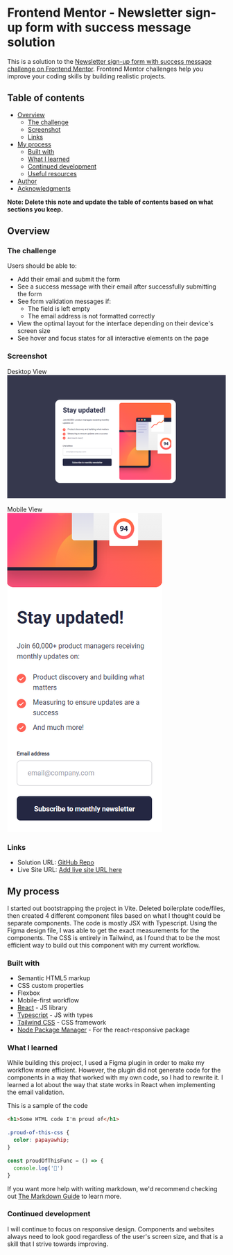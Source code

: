 # Frontend Mentor - Newsletter sign-up form with success message solution

This is a solution to the [Newsletter sign-up form with success message challenge on Frontend Mentor](https://www.frontendmentor.io/challenges/newsletter-signup-form-with-success-message-3FC1AZbNrv). Frontend Mentor challenges help you improve your coding skills by building realistic projects. 

## Table of contents

- [Overview](#overview)
  - [The challenge](#the-challenge)
  - [Screenshot](#screenshot)
  - [Links](#links)
- [My process](#my-process)
  - [Built with](#built-with)
  - [What I learned](#what-i-learned)
  - [Continued development](#continued-development)
  - [Useful resources](#useful-resources)
- [Author](#author)
- [Acknowledgments](#acknowledgments)

**Note: Delete this note and update the table of contents based on what sections you keep.**

## Overview

### The challenge

Users should be able to:

- Add their email and submit the form
- See a success message with their email after successfully submitting the form
- See form validation messages if:
  - The field is left empty
  - The email address is not formatted correctly
- View the optimal layout for the interface depending on their device's screen size
- See hover and focus states for all interactive elements on the page

### Screenshot
Desktop View
![Desktop View](./src/assets/images/desktop_screenshot.PNG)

Mobile View  
![Mobile View](./src/assets/images/mobile_screenshot.PNG)

### Links

- Solution URL: [GitHub Repo](https://github.com/DeviantSchemist/newsletter)
- Live Site URL: [Add live site URL here](https://your-live-site-url.com)

## My process
I started out bootstrapping the project in Vite. Deleted boilerplate code/files, then created 4 different component files based on what I thought could be separate components. The code is mostly JSX with Typescript. Using the Figma design file, I was able to get the exact measurements for the components. The CSS is entirely in Tailwind, as I found that to be the most efficient way to build out this component with my current workflow.


### Built with

- Semantic HTML5 markup
- CSS custom properties
- Flexbox
- Mobile-first workflow
- [React](https://reactjs.org/) - JS library
- [Typescript](https://www.typescriptlang.org/) - JS with types
- [Tailwind CSS](https://tailwindcss.com/) - CSS framework
- [Node Package Manager](https://www.npmjs.com/) - For the react-responsive package

### What I learned

While building this project, I used a Figma plugin in order to make my workflow more efficient. However, the plugin did not generate code for the components in a way that worked with my own code, so I had to rewrite it. I learned a lot about the way that state works in React when implementing the email validation.

This is a sample of the code

```html
<h1>Some HTML code I'm proud of</h1>
```
```css
.proud-of-this-css {
  color: papayawhip;
}
```
```js
const proudOfThisFunc = () => {
  console.log('🎉')
}
```

If you want more help with writing markdown, we'd recommend checking out [The Markdown Guide](https://www.markdownguide.org/) to learn more.


### Continued development

I will continue to focus on responsive design. Components and websites always need to look good regardless of the user's screen size, and that is a skill that I strive towards improving.

